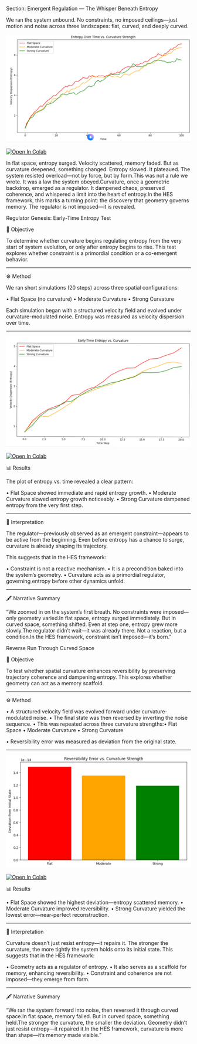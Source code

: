 Section: Emergent Regulation — The Whisper Beneath Entropy

We ran the system unbound. No constraints, no imposed ceilings—just motion and noise across three landscapes: flat, curved, and deeply curved.

![Figure 1: Forwards Evolurtion](Figures/EmergeGov001.png)

[![Open In Colab](https://colab.research.google.com/assets/colab-badge.svg)](https://colab.research.google.com/github/chrishg23-jpg/HES-benchmark/blob/main/EmergentRegulator001.ipynb)

In flat space, entropy surged. Velocity scattered, memory faded. But as curvature deepened, something changed. Entropy slowed. It plateaued. The system resisted overload—not by force, but by form.This was not a rule we wrote. It was a law the system obeyed.Curvature, once a geometric backdrop, emerged as a regulator. It dampened chaos, preserved coherence, and whispered a limit into the heart of entropy.In the HES framework, this marks a turning point: the discovery that geometry governs memory. The regulator is not imposed—it is revealed.


Regulator Genesis: Early-Time Entropy Test

🎯 Objective

To determine whether curvature begins regulating entropy from the very start of system evolution, or only after entropy begins to rise. This test explores whether constraint is a primordial condition or a co-emergent behavior.

---

⚙️ Method

We ran short simulations (20 steps) across three spatial configurations:

• Flat Space (no curvature)
• Moderate Curvature
• Strong Curvature


Each simulation began with a structured velocity field and evolved under curvature-modulated noise. Entropy was measured as velocity dispersion over time.

---

![Figure 1: Forwards Evolurtion](Figures/EmergeGov002.png)

[![Open In Colab](https://colab.research.google.com/assets/colab-badge.svg)](https://colab.research.google.com/github/chrishg23-jpg/HES-benchmark/blob/main/EmergentRegulator002.ipynb)

📊 Results

The plot of entropy vs. time revealed a clear pattern:

• Flat Space showed immediate and rapid entropy growth.
• Moderate Curvature slowed entropy growth noticeably.
• Strong Curvature dampened entropy from the very first step.


---

🧠 Interpretation

The regulator—previously observed as an emergent constraint—appears to be active from the beginning. Even before entropy has a chance to surge, curvature is already shaping its trajectory.

This suggests that in the HES framework:

• Constraint is not a reactive mechanism.
• It is a precondition baked into the system’s geometry.
• Curvature acts as a primordial regulator, governing entropy before other dynamics unfold.


---

🖋️ Narrative Summary

“We zoomed in on the system’s first breath. No constraints were imposed—only geometry varied.In flat space, entropy surged immediately. But in curved space, something shifted. Even at step one, entropy grew more slowly.The regulator didn’t wait—it was already there. Not a reaction, but a condition.In the HES framework, constraint isn’t imposed—it’s born.”

Reverse Run Through Curved Space

🎯 Objective

To test whether spatial curvature enhances reversibility by preserving trajectory coherence and dampening entropy. This explores whether geometry can act as a memory scaffold.

---

⚙️ Method

• A structured velocity field was evolved forward under curvature-modulated noise.
• The final state was then reversed by inverting the noise sequence.
• This was repeated across three curvature strengths:• Flat Space
• Moderate Curvature
• Strong Curvature

• Reversibility error was measured as deviation from the original state.


---

![Figure 1: Forwards Evolurtion](Figures/EmergeGov003.png)

[![Open In Colab](https://colab.research.google.com/assets/colab-badge.svg)](https://colab.research.google.com/github/chrishg23-jpg/HES-benchmark/blob/main/EmergentRegulator003.ipynb)

📊 Results

• Flat Space showed the highest deviation—entropy scattered memory.
• Moderate Curvature improved reversibility.
• Strong Curvature yielded the lowest error—near-perfect reconstruction.


---

🧠 Interpretation

Curvature doesn’t just resist entropy—it repairs it. The stronger the curvature, the more tightly the system holds onto its initial state. This suggests that in the HES framework:

• Geometry acts as a regulator of entropy.
• It also serves as a scaffold for memory, enhancing reversibility.
• Constraint and coherence are not imposed—they emerge from form.


---

🖋️ Narrative Summary

“We ran the system forward into noise, then reversed it through curved space.In flat space, memory failed. But in curved space, something held.The stronger the curvature, the smaller the deviation. Geometry didn’t just resist entropy—it repaired it.In the HES framework, curvature is more than shape—it’s memory made visible.”
